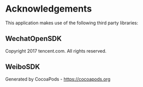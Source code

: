 # Acknowledgements
This application makes use of the following third party libraries:

## WechatOpenSDK

Copyright 2017 tencent.com. All rights reserved.


## WeiboSDK


Generated by CocoaPods - https://cocoapods.org
